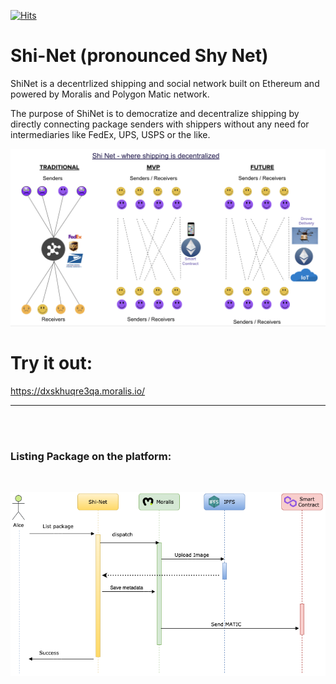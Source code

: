 [![Hits](https://hits.seeyoufarm.com/api/count/incr/badge.svg?url=https://dxskhuqre3qa.moralis.io&count_bg=%2379C83D&title_bg=%23555555&icon=&icon_color=%23E7E7E7&title=hits&edge_flat=false)](https://dxskhuqre3qa.moralis.io/)
# Shi-Net (pronounced Shy Net)

ShiNet is a decentrlized shipping and social network built on Ethereum and powered by Moralis and Polygon Matic network.

The purpose of ShiNet is to democratize and decentralize shipping by directly connecting 
package senders with shippers without any need for intermediaries like FedEx, UPS, USPS or the like.


![Alt text here](src/assets/shinet.png)



# Try it out:

https://dxskhuqre3qa.moralis.io/

-----
<br/><br/>

### Listing Package on the platform: 
<br/>


![Alt text here](src/assets/uml/Shinet.png)